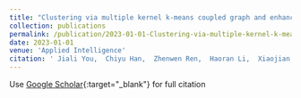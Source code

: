 ```yaml
---
title: "Clustering via multiple kernel k-means coupled graph and enhanced tensor learning"
collection: publications
permalink: /publication/2023-01-01-Clustering-via-multiple-kernel-k-means-coupled-graph-and-enhanced-tensor-learning
date: 2023-01-01
venue: 'Applied Intelligence'
citation: ' Jiali You,  Chiyu Han,  Zhenwen Ren,  Haoran Li,  Xiaojian You, &quot;Clustering via multiple kernel k-means coupled graph and enhanced tensor learning.&quot; Applied Intelligence, 2023.'
---
```

Use [Google Scholar](https://scholar.google.com/scholar?q=Clustering+via+multiple+kernel+k+means+coupled+graph+and+enhanced+tensor+learning){:target="_blank"} for full citation